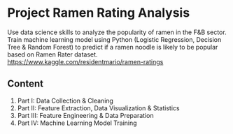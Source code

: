 # Project Ramen Rating Analysis

Use data science skills to analyze the popularity of ramen in the F&B sector. Train machine learning model using Python (Logistic Regression, Decision Tree & Random Forest) to predict if a ramen noodle is likely to be popular based on Ramen Rater dataset. https://www.kaggle.com/residentmario/ramen-ratings

## Content
1) Part I: Data Collection & Cleaning
2) Part II: Feature Extraction, Data Visualization & Statistics
3) Part III: Feature Engineering & Data Preparation
4) Part IV: Machine Learning Model Training
